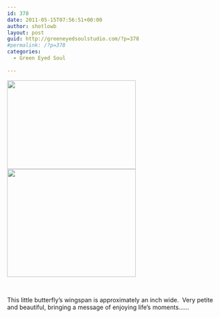 ```yaml
---
id: 378
date: 2011-05-15T07:56:51+00:00
author: shotlowb
layout: post
guid: http://greeneyedsoulstudio.com/?p=378
#permalink: /?p=378
categories:
  - Green Eyed Soul
  
---
```

[<img class="alignnone size-medium wp-image-379" title="OLYMPUS DIGITAL CAMERA" src="http://greeneyedsoulstudio.com/wp-content/uploads/2011/05/P5130223-300x207.jpg" alt="" width="300" height="207" />](http://greeneyedsoulstudio.com/wp-content/uploads/2011/05/P5130223.jpg)[<img class="alignnone size-medium wp-image-380" title="OLYMPUS DIGITAL CAMERA" src="http://greeneyedsoulstudio.com/wp-content/uploads/2011/05/P5130228-300x252.jpg" alt="" width="300" height="252" />](http://greeneyedsoulstudio.com/wp-content/uploads/2011/05/P5130228.jpg)

&nbsp;

This little butterfly&#8217;s wingspan is approximately an inch wide.  Very petite and beautiful, bringing a message of enjoying life&#8217;s moments&#8230;&#8230;